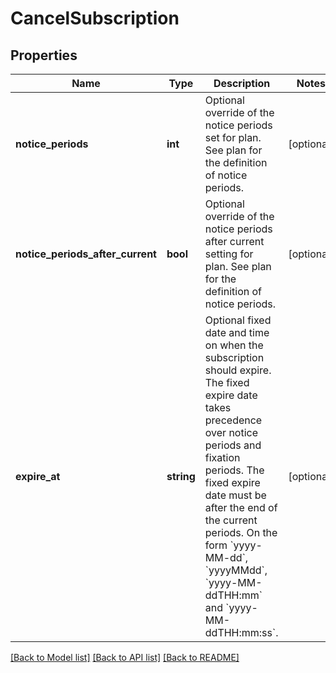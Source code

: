 # CancelSubscription

## Properties
Name | Type | Description | Notes
------------ | ------------- | ------------- | -------------
**notice_periods** | **int** | Optional override of the notice periods set for plan. See plan for the definition of notice periods. | [optional] 
**notice_periods_after_current** | **bool** | Optional override of the notice periods after current setting for plan. See plan for the definition of notice periods. | [optional] 
**expire_at** | **string** | Optional fixed date and time on when the subscription should expire. The fixed expire date takes precedence over notice periods and fixation periods. The fixed expire date must be after the end of the current periods. On the form &#x60;yyyy-MM-dd&#x60;, &#x60;yyyyMMdd&#x60;, &#x60;yyyy-MM-ddTHH:mm&#x60; and &#x60;yyyy-MM-ddTHH:mm:ss&#x60;. | [optional] 

[[Back to Model list]](../README.md#documentation-for-models) [[Back to API list]](../README.md#documentation-for-api-endpoints) [[Back to README]](../README.md)


